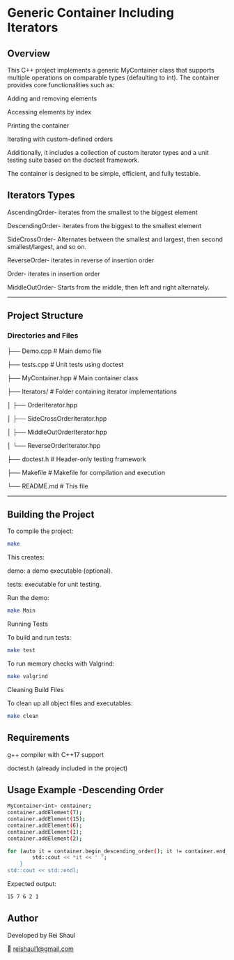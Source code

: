 # Generic Container Including Iterators 

## Overview
This C++ project implements a generic MyContainer class that supports multiple operations on comparable types (defaulting to int). The container provides core functionalities such as:

Adding and removing elements

Accessing elements by index

Printing the container

Iterating with custom-defined orders

Additionally, it includes a collection of custom iterator types and a unit testing suite based on the doctest framework.

The container is designed to be simple, efficient, and fully testable.


## Iterators Types

AscendingOrder-  iterates from the smallest to the biggest element

DescendingOrder- iterates from the biggest to the smallest element

SideCrossOrder- Alternates between the smallest and largest, then second smallest/largest, and so on.

ReverseOrder-  iterates in reverse of insertion  order

Order- iterates in insertion order

MiddleOutOrder- Starts from the middle, then left and right alternately.

---
## Project Structure

### Directories and Files


├── Demo.cpp                   # Main demo file

├── tests.cpp                  # Unit tests using doctest

├── MyContainer.hpp            # Main container class

├── Iterators/                 # Folder containing iterator implementations

│   ├── OrderIterator.hpp

│   ├── SideCrossOrderIterator.hpp

│   ├── MiddleOutOrderIterator.hpp

│   └── ReverseOrderIterator.hpp

├── doctest.h                  # Header-only testing framework

├── Makefile                   # Makefile for compilation and execution

└── README.md                  # This file

---
## Building the Project

To compile the project:

```bash
make
```
This creates:


demo: a demo executable (optional).

tests: executable for unit testing.

Run the demo:
```bash
make Main
```
Running Tests

To build and run tests:
```bash
make test
```

To run memory checks with Valgrind:
```bash
make valgrind
```

Cleaning Build Files

To clean up all object files and executables:
```bash
make clean
```

## Requirements
g++ compiler with C++17 support

doctest.h (already included in the project)


## Usage Example -Descending Order
```bash
MyContainer<int> container;
container.addElement(7);
container.addElement(15);
container.addElement(6);
container.addElement(1);
container.addElement(2);

for (auto it = container.begin_descending_order(); it != container.end_descending_order(); ++it) {
        std::cout << *it << ' ';  
    }
std::cout << std::endl;
```

Expected output:
```bash
15 7 6 2 1
```


## Author

Developed by Rei Shaul

📧 reishaul1@gmail.com